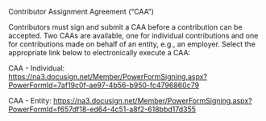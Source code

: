 Contributor Assignment Agreement (“CAA”)

Contributors must sign and submit a CAA before a contribution can be accepted. Two CAAs are available, one for individual contributions and one for contributions made on behalf of an entity, e.g., an employer. Select the appropriate link below to electronically execute a CAA:

CAA - Individual: https://na3.docusign.net/Member/PowerFormSigning.aspx?PowerFormId=7af19c0f-ae97-4b56-b950-fc4796860c79

CAA - Entity: https://na3.docusign.net/Member/PowerFormSigning.aspx?PowerFormId=f657df18-ed64-4c51-a8f2-618bbd17d355
